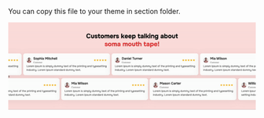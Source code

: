 You can copy this file to your theme in section folder.

![Image Alt](https://github.com/AKJPLAY/Left-Right-Marquee-Slider/blob/main/left_right_slider_screen.gif?raw=true)
